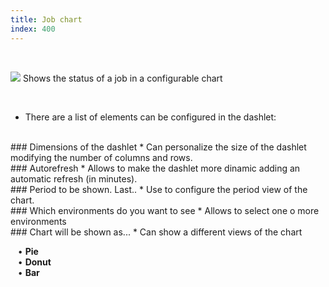 ```yaml
---
title: Job chart
index: 400
---
```


    
<br />

<img src="/static/images/icons/chart_pie.png" /> Shows the status of a job in a configurable chart


<br />

* There are a list of elements can be configured in the dashlet:

<br />
### Dimensions of the dashlet
* Can personalize the size of the dashlet modifying the number of columns and rows.

<br />
### Autorefresh
* Allows to make the dashlet more dinamic adding an automatic refresh (in minutes).


<br />
### Period to be shown. Last..
* Use to configure the period view of the chart. 

<br />
### Which environments do you want to see
* Allows to select one o more environments

<br />
### Chart will be shown as...
* Can show a different views of the chart <br />

&nbsp; &nbsp;• **Pie** <br />
&nbsp; &nbsp;• **Donut** <br />
&nbsp; &nbsp;• **Bar**
